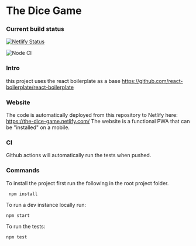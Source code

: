# The Dice Game

### Current build status
[![Netlify Status](https://api.netlify.com/api/v1/badges/0ff49f1d-3da9-4e0e-a693-f31cc78e2402/deploy-status)](https://app.netlify.com/sites/the-dice-game/deploys)

![Node CI](https://github.com/antondb/dice-game/workflows/Node%20CI/badge.svg?branch=master)


### Intro
this project uses the react boilerplate as a base https://github.com/react-boilerplate/react-boilerplate

### Website
The code is automatically deployed from this repository to Netlify here: https://the-dice-game.netlify.com/ The website is a functional PWA that can be "installed" on a mobile.

### CI
Github actions will automatically run the tests when pushed.

### Commands
To install the project first run the following in the root project folder.
```
 npm install
```
To run a dev instance locally run:
```
npm start
```
To run the tests:
```
npm test
```


